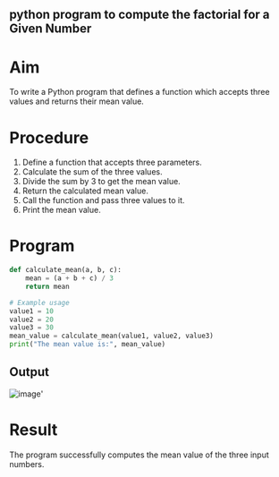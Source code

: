 ##  python program to compute the factorial for a Given Number
# Aim
To write a Python program that defines a function which accepts three values and returns their mean value.

# Procedure
1. Define a function that accepts three parameters.
2. Calculate the sum of the three values.
3. Divide the sum by 3 to get the mean value.
4. Return the calculated mean value.
5. Call the function and pass three values to it.
6. Print the mean value.

# Program
```python
def calculate_mean(a, b, c):
    mean = (a + b + c) / 3
    return mean

# Example usage
value1 = 10
value2 = 20
value3 = 30
mean_value = calculate_mean(value1, value2, value3)
print("The mean value is:", mean_value)
```


## Output
![image](https://github.com/user-attachments/assets/da2554cc-e4e2-487c-9ae5-ccc321a7032b)'



# Result
The program successfully computes the mean value of the three input numbers.


